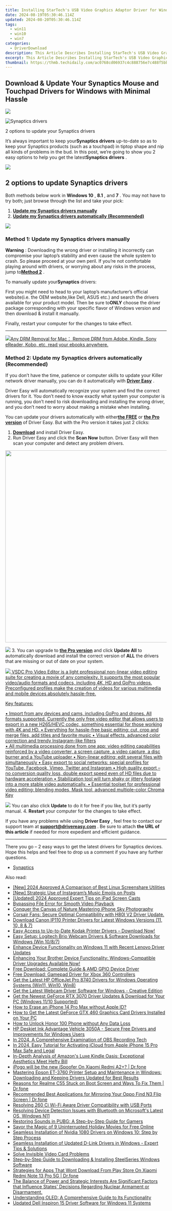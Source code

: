 ```yaml
---
title: Installing StarTech's USB Video Graphics Adaptor Driver for Windows & Mac
date: 2024-08-19T05:30:46.114Z
updated: 2024-08-20T05:30:46.114Z
tags:
  - win11
  - win10
  - win7
categories:
  - DriverDownload
description: This Article Describes Installing StarTech's USB Video Graphics Adaptor Driver for Windows & Mac
excerpt: This Article Describes Installing StarTech's USB Video Graphics Adaptor Driver for Windows & Mac
thumbnail: https://thmb.techidaily.com/ac0768cd06937c4c888756e7c488f5bb27ac1d6ad36698509cc3575ae5a17b1c.jpg
---
```


## Download & Update Your Synaptics Mouse and Touchpad Drivers for Windows with Minimal Hassle

<!-- affiliate ads begin -->
<a href="https://secure.2checkout.com/order/checkout.php?PRODS=32667153&QTY=1&AFFILIATE=108875&CART=1"><img src="https://www.coolmuster.com/uploads/image/20201228/feature02.png" border="0"></a>
<!-- affiliate ads end -->
![Synaptics drivers ](https://images.drivereasy.com/wp-content/uploads/2018/12/img_5c048f1b435b6.jpg)

 2 options to update your Synaptics drivers

 It’s always important to keep your**Synaptics drivers** up-to-date so as to keep your Synaptics products (such as a touchpad) in tiptop shape and nip all kinds of problems in the bud. In this post, we’re going to show you 2 easy options to help you get the latest**Synaptics drivers** .

<!-- affiliate ads begin -->
<a href="https://secure.2checkout.com/order/checkout.php?PRODS=19080710&QTY=1&AFFILIATE=108875&CART=1"><img src="https://smart-seo-tool.com/images/SmartSEOAuditorBox.png" border="0"></a>
<!-- affiliate ads end -->
## 2 options to update Synaptics drivers

 Both methods below work in **Windows 10** , **8.1** , and **7** . You may not have to try both; just browse through the list and take your pick:

1. [**Update my Synaptics drivers manually**](https://tools.techidaily.com/drivereasy/download/)
2. [**Update my Synaptics drivers automatically (Recommended)**](https://tools.techidaily.com/drivereasy/download/)

<!-- affiliate ads begin -->
<a href="https://shop.copernic.com/order/checkout.php?PRODS=41033101&QTY=1&AFFILIATE=108875&CART=1"><img src="https://secure.2checkout.com/images/merchant/8d30aa96e72440759f74bd2306c1fa3d/Copernic-2023-Affiliate-728x90-Elite.png" border="0"></a>
<!-- affiliate ads end -->
### **Method 1: Update my Synaptics drivers manually**

**Warning** : Downloading the wrong driver or installing it incorrectly can compromise your laptop’s stability and even cause the whole system to crash. So please proceed at your own peril. If you’re not comfortable playing around with drivers, or worrying about any risks in the process, jump to[**Method 2**](https://tools.techidaily.com/drivereasy/download/) .

 To manually update your**Synaptics** drivers:

 First you might need to head to your laptop’s manufacturer’s official website(i.e. the OEM website,like Dell, ASUS etc.) and search the drivers available for your product model. Then  be sure to**ONLY** choose the driver package corresponding with your specific flavor of Windows version and then download & install it manually.

 Finally, restart your computer for the changes to take effect.  

---

<!-- affiliate ads begin -->
<a href="https://secure.2checkout.com/order/checkout.php?PRODS=4600114&QTY=1&AFFILIATE=108875&CART=1"><img src="https://www.epubor.com/images/drm-removal-feature2.png" border="0">Any DRM Removal for Mac： Remove DRM from Adobe, Kindle, Sony eReader, Kobo, etc, read your ebooks anywhere.</a>
<!-- affiliate ads end -->
### **Method 2: Update my Synaptics drivers automatically (Recommended)**

 If you don’t have the time, patience or computer skills to update your Killer network  driver manually, you can do it automatically with **[Driver Easy](https://tools.techidaily.com/drivereasy/download/)**  .

 Driver Easy will automatically recognize your system and find the correct drivers for it. You don’t need to know exactly what system your computer is running, you don’t need to risk downloading and installing the wrong driver, and you don’t need to worry about making a mistake when installing.

 You can update your drivers automatically with either[**the FREE**](https://tools.techidaily.com/drivereasy/download/) or **[the Pro version](https://tools.techidaily.com/drivereasy/download/)**  of Driver Easy. But with the Pro version it takes just 2 clicks:

1. [**Download**](https://tools.techidaily.com/drivereasy/download/)  and install Driver Easy.
2. Run Driver Easy and click the **Scan Now** button. Driver Easy will then scan your computer and detect any problem drivers.  
<!-- affiliate ads begin -->
<a href="https://appsumo.8odi.net/c/5597632/2082538/7443" target="_top" id="2082538"><img src="//a.impactradius-go.com/display-ad/7443-2082538" border="0" alt="" width="1200" height="600"/></a><img height="0" width="0" src="https://appsumo.8odi.net/i/5597632/2082538/7443" style="position:absolute;visibility:hidden;" border="0" />
<!-- affiliate ads end -->
![](https://images.drivereasy.com/wp-content/uploads/2018/07/img_5b5aefd675a7c.jpg)
3. You can upgrade to **[the Pro version](https://tools.techidaily.com/drivereasy/download/)**  and click **Update All** to automatically download and install the correct version of **ALL**  the drivers that are missing or out of date on your system.  
<!-- affiliate ads begin -->
<a href="https://secure.2checkout.com/order/checkout.php?PRODS=4693127&QTY=1&AFFILIATE=108875&CART=1"><img src="https://www.videosoftdev.com/images/video_editor/screenshots/1.jpg" border="0">
VSDC Pro Video Editor is a light professional non-linear video editing suite for creating a movie of any complexity. It supports the most popular video/audio formats and codecs, including 4K, HD and GoPro videos. Preconfigured profiles make the creation of videos for various multimedia and mobile devices absolutely hassle-free.

Key features:

•	Import from any devices and cams, including GoPro and drones. All formats supported. Сurrently the only free video editor that allows users to export in a new H265/HEVC codec, something essential for those working with 4K and HD.
•	Everything for hassle-free basic editing: cut, crop and merge files, add titles and favorite music
•	Visual effects, advanced color correction and trendy Instagram-like filters   
•	All multimedia processing done from one app: video editing capabilities reinforced by  a video converter, a screen capture, a video capture, a disc burner and a YouTube uploader
•	Non-linear editing: edit several files with simultaneously 
•	Easy export to social networks: special profiles for YouTube, Facebook, Vimeo, Twitter and Instagram
•	High quality export – no conversion quality loss, double export speed even of HD files due to hardware acceleration
•	Stabilization tool will turn shaky or jittery footage into a more stable video automatically. 
•	Essential toolset for professional video editing: blending modes, Mask tool, advanced multiple-color Chroma Key  
</a>
<!-- affiliate ads end -->
![](https://images.drivereasy.com/wp-content/uploads/2018/10/img_5bb5bf49744f0.jpg) You can also click **Update** to do it for free if you like, but it’s partly manual.
4. **Restart**   your computer for the changes to take effect.

 If you have any problems while using **Driver Easy** , feel free to contact our support team at **<support@drivereasy.com>** . Be sure to attach **the URL of this article** if needed for more expedient and efficient guidance.

---

 There you go – 2 easy ways to get the latest drivers for Synaptics devices. Hope this helps and feel free to drop us a comment if you have any further questions.

* [Synaptics](https://tools.techidaily.com/drivereasy/download/)

<ins class="adsbygoogle"
     style="display:block"
     data-ad-format="autorelaxed"
     data-ad-client="ca-pub-7571918770474297"
     data-ad-slot="1223367746"></ins>



<ins class="adsbygoogle"
     style="display:block"
     data-ad-client="ca-pub-7571918770474297"
     data-ad-slot="8358498916"
     data-ad-format="auto"
     data-full-width-responsive="true"></ins>

<span class="atpl-alsoreadstyle">Also read:</span>
<div><ul>
<li><a href="https://screen-mirroring-recording.techidaily.com/new-2024-approved-a-comparison-of-best-linux-screenshare-utilities/"><u>[New] 2024 Approved  A Comparison of Best Linux Screenshare Utilities</u></a></li>
<li><a href="https://instagram-videos.techidaily.com/new-strategic-use-of-instagrams-music-emojis-on-posts/"><u>[New] Strategic Use of Instagram’s Music Emojis on Posts</u></a></li>
<li><a href="https://screen-sharing-recording.techidaily.com/updated-2024-approved-expert-tips-on-ipad-screen-casts/"><u>[Updated] 2024 Approved  Expert Tips on iPad Screen Casts</u></a></li>
<li><a href="https://data-wizards.techidaily.com/bypassing-file-error-for-smooth-video-playback/"><u>Bypassing File Error for Smooth Video Playback</u></a></li>
<li><a href="https://fox-http.techidaily.com/conquer-the-canvas-of-nature-mastering-iphone-sky-photography/"><u>Conquer the Canvas of Nature  Mastering iPhone Sky Photography</u></a></li>
<li><a href="https://hardware-updates.techidaily.com/corsair-fans-secure-optimal-compatibility-with-h80i-v2-driver-update/"><u>Corsair Fans: Secure Optimal Compatibility with H80I V2 Driver Update.</u></a></li>
<li><a href="https://hardware-updates.techidaily.com/download-canon-ip110-printer-drivers-for-latest-windows-versions-11-10-8-and-7/"><u>Download Canon IP110 Printer Drivers for Latest Windows Versions (11, 10, 8 & 7)</u></a></li>
<li><a href="https://hardware-updates.techidaily.com/easy-access-to-up-to-date-kodak-printer-drivers-download-now/"><u>Easy Access to Up-to-Date Kodak Printer Drivers – Download Now!</u></a></li>
<li><a href="https://hardware-updates.techidaily.com/easy-setup-logitech-brio-webcam-drivers-and-software-downloads-for-windows-win-1087/"><u>Easy Setup: Logitech Brio Webcam Drivers & Software Downloads for Windows (Win 10/8/7)</u></a></li>
<li><a href="https://hardware-updates.techidaily.com/enhance-device-functionality-on-windows-11-with-recent-lenovo-driver-updates/"><u>Enhance Device Functionality on Windows 11 with Recent Lenovo Driver Updates</u></a></li>
<li><a href="https://hardware-updates.techidaily.com/enhancing-your-brother-device-functionality-windows-compatible-driver-upgrades-available-now/"><u>Enhancing Your Brother Device Functionality: Windows-Compatible Driver Upgrades Available Now!</u></a></li>
<li><a href="https://hardware-updates.techidaily.com/free-download-complete-guide-and-amd-gpio-device-driver/"><u>Free Download: Complete Guide & AMD GPIO Device Driver</u></a></li>
<li><a href="https://hardware-updates.techidaily.com/free-download-gamepad-driver-for-xbox-360-controllers/"><u>Free Download: Gamepad Driver for Xbox 360 Controllers</u></a></li>
<li><a href="https://hardware-updates.techidaily.com/get-the-latest-hp-officejet-pro-8740-drivers-for-windows-operating-systems-win11-win10-win8/"><u>Get the Latest HP OfficeJet Pro 8740 Drivers for Windows Operating Systems (Win11, Win10, Win8)</u></a></li>
<li><a href="https://hardware-updates.techidaily.com/get-the-latest-webcam-driver-software-for-windows-creative-edition/"><u>Get the Latest Webcam Driver Software for Windows - Creative Edition</u></a></li>
<li><a href="https://hardware-updates.techidaily.com/get-the-newest-geforce-rtx-3070-driver-updates-and-download-for-your-pc-windows-1110-supported/"><u>Get the Newest GeForce RTX 3070 Driver Updates & Download for Your PC (Windows 11/10 Supported)</u></a></li>
<li><a href="https://apple-account.techidaily.com/how-to-erase-an-iphone-14-pro-max-without-apple-id-by-drfone-ios/"><u>How to Erase an iPhone 14 Pro Max without Apple ID?</u></a></li>
<li><a href="https://hardware-updates.techidaily.com/how-to-get-the-latest-geforce-gtx-460-graphics-card-drivers-installed-on-your-pc/"><u>How to Get the Latest GeForce GTX 460 Graphics Card Drivers Installed on Your PC</u></a></li>
<li><a href="https://unlock-android.techidaily.com/how-to-unlock-honor-100-phone-without-any-data-loss-by-drfone-android/"><u>How to Unlock Honor 100 Phone without Any Data Loss</u></a></li>
<li><a href="https://hardware-updates.techidaily.com/hp-deskjet-ink-advantage-vehicle-3050a-secure-free-drivers-and-improvements-for-windows-users/"><u>HP Deskjet Ink Advantage Vehicle 3050A - Secure Free Drivers and Improvements for Windows Users</u></a></li>
<li><a href="https://desktop-recording.techidaily.com/in-2024-a-comprehensive-examination-of-obs-recording-tech/"><u>In 2024, A Comprehensive Examination of OBS Recording Tech</u></a></li>
<li><a href="https://activate-lock.techidaily.com/in-2024-easy-tutorial-for-activating-icloud-from-apple-iphone-15-pro-max-safe-and-legal-by-drfone-ios/"><u>In 2024, Easy Tutorial for Activating iCloud from Apple iPhone 15 Pro Max Safe and Legal</u></a></li>
<li><a href="https://buynow-info.techidaily.com/in-depth-analysis-of-amazons-luxe-kindle-oasis-exceptional-aesthetics-meet-hefty-bill/"><u>In-Depth Analysis of Amazon's Luxe Kindle Oasis: Exceptional Aesthetics Meet Hefty Bill</u></a></li>
<li><a href="https://change-location.techidaily.com/ipogo-will-be-the-new-ispoofer-on-xiaomi-redmi-a2plus-drfone-by-drfone-virtual-android/"><u>iPogo will be the new iSpoofer On Xiaomi Redmi A2+? | Dr.fone</u></a></li>
<li><a href="https://hardware-updates.techidaily.com/mastering-epson-et-3760-printer-setup-and-maintenance-in-windows-downloading-and-keeping-drivers-updated-for-best-results/"><u>Mastering Epson ET-3760 Printer Setup and Maintenance in Windows: Downloading and Keeping Drivers Updated for Best Results</u></a></li>
<li><a href="https://fix-guide.techidaily.com/reasons-for-realme-c55-stuck-on-boot-screen-and-ways-to-fix-them-drfone-by-drfone-fix-android-problems-fix-android-problems/"><u>Reasons for Realme C55 Stuck on Boot Screen and Ways To Fix Them | Dr.fone</u></a></li>
<li><a href="https://screen-mirror.techidaily.com/recommended-best-applications-for-mirroring-your-oppo-find-n3-flip-screen-drfone-by-drfone-android/"><u>Recommended Best Applications for Mirroring Your Oppo Find N3 Flip Screen | Dr.fone</u></a></li>
<li><a href="https://hardware-updates.techidaily.com/resolving-260-ci-wi-fi-aware-driver-compatibility-with-usb-ports/"><u>Resolving 260 Ci Wi-Fi Aware Driver Compatibility with USB Ports</u></a></li>
<li><a href="https://win-howtos.techidaily.com/resolving-device-detection-issues-with-bluetooth-on-microsofts-latest-os-windows-n11/"><u>Resolving Device Detection Issues with Bluetooth on Microsoft's Latest OS, Windows N11</u></a></li>
<li><a href="https://win-blog.techidaily.com/restoring-sounds-in-pubg-a-step-by-step-guide-for-gamers/"><u>Restoring Sounds in PUBG: A Step-by-Step Guide for Gamers</u></a></li>
<li><a href="https://youtube-clips.techidaily.com/savor-the-magic-of-9-uninterrupted-holiday-movies-for-free-online/"><u>Savor the Magic of 9 Uninterrupted Holiday Movies for Free Online</u></a></li>
<li><a href="https://hardware-updates.techidaily.com/seamless-installation-of-nvidia-1080-drivers-on-windows-10-step-by-step-process/"><u>Seamless Installation of Nvidia 1080 Drivers on Windows 10: Step by Step Process</u></a></li>
<li><a href="https://hardware-updates.techidaily.com/seamless-installation-of-updated-d-link-drivers-in-windows-expert-tips-and-solutions/"><u>Seamless Installation of Updated D-Link Drivers in Windows - Expert Tips & Solutions</u></a></li>
<li><a href="https://network-issues.techidaily.com/solve-invisible-video-card-problems/"><u>Solve Invisible Video Card Problems</u></a></li>
<li><a href="https://hardware-updates.techidaily.com/step-by-step-guide-to-downloading-and-installing-steelseries-windows-software/"><u>Step-by-Step Guide to Downloading & Installing SteelSeries Windows Software</u></a></li>
<li><a href="https://fix-guide.techidaily.com/strategies-for-apps-that-wont-download-from-play-store-on-xiaomi-redmi-note-13-pro-5g-drfone-by-drfone-fix-android-problems-fix-android-problems/"><u>Strategies for Apps That Wont Download From Play Store On Xiaomi Redmi Note 13 Pro 5G | Dr.fone</u></a></li>
<li><a href="https://hardware-updates.techidaily.com/1722972442453-the-balance-of-power-and-strategic-interests-are-significant-factors-that-influence-states-decisions-regarding-nuclear-armament-or-disarmament/"><u>The Balance of Power and Strategic Interests Are Significant Factors that Influence States' Decisions Regarding Nuclear Armament or Disarmament.</u></a></li>
<li><a href="https://technical-tips.techidaily.com/understanding-oled-a-comprehensive-guide-to-its-functionality/"><u>Understanding OLED: A Comprehensive Guide to Its Functionality</u></a></li>
<li><a href="https://hardware-updates.techidaily.com/updated-dell-inspiron-15-driver-software-for-windows-11-systems/"><u>Updated Dell Inspiron 15 Driver Software for Windows 11 Systems</u></a></li>
</ul></div>
